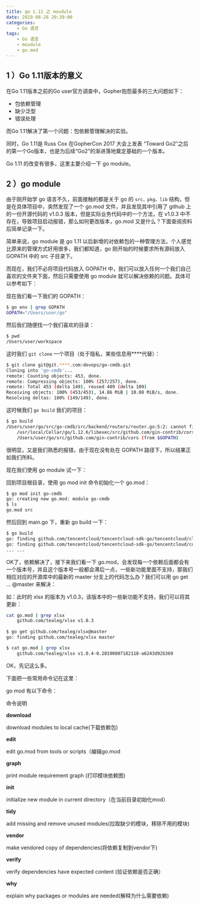 ```yaml
---
title: go 1.11 之 moudule
date: 2019-08-26 20:39:00
categories: 
    - Go 语言
tags: 
    - Go 语言
    - moudule
    - go.mod
---
```


## 1 ）Go 1.11版本的意义
在Go 1.11版本之前的Go user官方调查中，Gopher抱怨最多的三大问题如下：

- 包依赖管理
- 缺少泛型
- 错误处理

而Go 1.11解决了第一个问题：包依赖管理解决的实验。

同时，Go 1.11是 Russ Cox 在GopherCon 2017 大会上发表 “Toward Go2″之后的第一个Go版本，也是为后续“Go2”的渐进落地奠定基础的一个版本。

Go 1.11 的改变有很多，这里主要介绍一下 go module。

## 2 ）go module
由于刚开始学 go 语言不久，前面接触的都是关于 go 的 `src，pkg，lib` 结构，但是在具体项目中，突然发现了一个 go.mod 文件，并且发现其中引用了 github 上的一份开源代码的 v1.0.3 版本，但是实际业务代码中的一个方法，在 v1.0.3 中不存在，导致项目启动报错，那么如何更改版本，go.mod 又是什么？下面查阅资料后简单记录一下。

简单来说，go module 是 go 1.11 以后新增的对依赖包的一种管理方法，个人感觉比原来的管理方式好用很多，我们都知道，go 刚开始的时候要求所有源码放入 GOPATH 中的 src 子目录下。

而现在，我们不必将项目代码放入 GOPATH 中，我们可以放入任何一个我们自己喜欢的文件夹下面，然后只需要使用 go module 就可以解决依赖的问题。具体可以参考如下：

现在我们看一下我们的 GOPATH：

```bash
$ go env | grep GOPATH
GOPATH="/Users/user/go"
```

然后我们随便找一个我们喜欢的目录：

```bash
$ pwd
/Users/user/workspace
```

这时我们 `git clone` 一个项目（处于隐私，某些信息用****代替）：

```bash
$ git clone git@git.****.com:devops/go-cmdb.git
Cloning into 'go-cmdb'...
remote: Counting objects: 453, done.
remote: Compressing objects: 100% (257/257), done.
remote: Total 453 (delta 149), reused 409 (delta 109)
Receiving objects: 100% (453/453), 14.86 MiB | 10.08 MiB/s, done.
Resolving deltas: 100% (149/149), done.
```

这时候我们 `go build` 我们的项目：

```bash
$ go build
/Users/user/go/src/go-cmdb/src/backend/routers/router.go:5:2: cannot find package "github.com/gin-contrib/cors" in any of:
	/usr/local/Cellar/go/1.12.6/libexec/src/github.com/gin-contrib/cors (from $GOROOT)
	/Users/user/go/src/github.com/gin-contrib/cors (from $GOPATH)
```

很明显，又是我们熟悉的报错，由于现在没有处在 GOPATH 路径下，所以结果正如我们所料。

现在我们使用 go module 试一下：

回到项目根目录，使用 go mod init 命令初始化一个 go.mod：

```bash
$ go mod init go-cmdb
go: creating new go.mod: module go-cmdb
$ ls
go.mod src
```

然后回到 main.go 下，重新 go build 一下：

```bash
$ go build
go: finding github.com/tencentcloud/tencentcloud-sdk-go/tencentcloud/clb/v20180317 latest
go: finding github.com/tencentcloud/tencentcloud-sdk-go/tencentcloud/common latest
... ...
```

OK了，依赖解决了，接下来我们看一下 go.mod，会发现每一个依赖后面都会有一个版本号，并且这个版本号一般都会滞后一点，一些新功能里面不支持，那我们相应对应的开源库中的最新的 master 分支上的代码怎么办？我们可以用 go get ... @master 来解决：

如：此时的 xlsx 的版本为 v1.0.3，该版本中的一些新功能不支持，我们可以将其更新：

```bash
cat go.mod | grep xlsx
	github.com/tealeg/xlsx v1.0.3
	
$ go get github.com/tealeg/xlsx@master
go: finding github.com/tealeg/xlsx master

$ cat go.mod | grep xlsx
	github.com/tealeg/xlsx v1.0.4-0.20190807182118-a6243d92b369
```

OK，先记这么多。

下面把一些常用命令记在这里：

go mod 有以下命令：

命令说明

**download**

download modules to local cache(下载依赖包)

**edit**

edit go.mod from tools or scripts（编辑go.mod



**graph**

print module requirement graph (打印模块依赖图)

**init**

initialize new module in current directory（在当前目录初始化mod）

**tidy**

add missing and remove unused modules(拉取缺少的模块，移除不用的模块)

**vendor**

make vendored copy of dependencies(将依赖复制到vendor下)

**verify**

verify dependencies have expected content (验证依赖是否正确）


**why**

explain why packages or modules are needed(解释为什么需要依赖)
